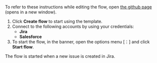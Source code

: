 To refer to these instructions while editing the flow, open [the github page](Creates%20a%20case%20in%20Salesforce%20when%20an%20issue%20is%20created%20in%20Jira_instructions.md) (opens in a new window).

1.	Click **Create flow** to start using the template.
2.	Connect to the following accounts by using your credentials:
    - **Jira** 
    - **Salesforce**
3.	To start the flow, in the banner, open the options menu [⋮] and click **Start flow**.

The flow is started when a new issue is created in Jira.
